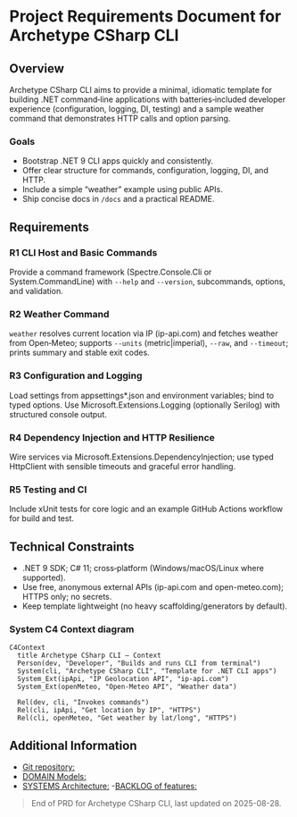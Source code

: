 # Project Requirements Document for Archetype CSharp CLI

## Overview

Archetype CSharp CLI aims to provide a minimal, idiomatic template for building .NET command‑line applications with batteries‑included developer experience (configuration, logging, DI, testing) and a sample weather command that demonstrates HTTP calls and option parsing.

### Goals 

- Bootstrap .NET 9 CLI apps quickly and consistently.
- Offer clear structure for commands, configuration, logging, DI, and HTTP.
- Include a simple “weather” example using public APIs.
- Ship concise docs in `/docs` and a practical README.

## Requirements

### R1 CLI Host and Basic Commands

Provide a command framework (Spectre.Console.Cli or System.CommandLine) with `--help` and `--version`, subcommands, options, and validation.

### R2 Weather Command

`weather` resolves current location via IP (ip-api.com) and fetches weather from Open‑Meteo; supports `--units` (metric|imperial), `--raw`, and `--timeout`; prints summary and stable exit codes.

### R3 Configuration and Logging

Load settings from appsettings*.json and environment variables; bind to typed options. Use Microsoft.Extensions.Logging (optionally Serilog) with structured console output.

### R4 Dependency Injection and HTTP Resilience

Wire services via Microsoft.Extensions.DependencyInjection; use typed HttpClient with sensible timeouts and graceful error handling.

### R5 Testing and CI

Include xUnit tests for core logic and an example GitHub Actions workflow for build and test.

## Technical Constraints

- .NET 9 SDK; C# 11; cross‑platform (Windows/macOS/Linux where supported).
- Use free, anonymous external APIs (ip-api.com and open-meteo.com); HTTPS only; no secrets.
- Keep template lightweight (no heavy scaffolding/generators by default).

### System C4 Context diagram

```mermaid
C4Context
  title Archetype CSharp CLI — Context
  Person(dev, "Developer", "Builds and runs CLI from terminal")
  System(cli, "Archetype CSharp CLI", "Template for .NET CLI apps")
  System_Ext(ipApi, "IP Geolocation API", "ip-api.com")
  System_Ext(openMeteo, "Open‑Meteo API", "Weather data")

  Rel(dev, cli, "Invokes commands")
  Rel(cli, ipApi, "Get location by IP", "HTTPS")
  Rel(cli, openMeteo, "Get weather by lat/long", "HTTPS")
```

## Additional Information

- [Git repository:](https://github.com/AIDDbot/ArchetypeCSharpCLI)
- [DOMAIN Models:](./DOMAIN.md)
- [SYSTEMS Architecture:](./SYSTEMS.md)
-[BACKLOG of features:](./BACKLOG.md)

> End of PRD for Archetype CSharp CLI, last updated on 2025-08-28.
